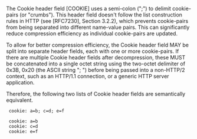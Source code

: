 The Cookie header field [COOKIE] uses a semi-colon (";") to delimit cookie-pairs (or "crumbs"). This header field doesn't follow the list construction rules in HTTP (see [RFC7230], Section 3.2.2), which prevents cookie-pairs from being separated into different name-value pairs. This can significantly reduce compression efficiency as individual cookie-pairs are updated.

To allow for better compression efficiency, the Cookie header field MAY be split into separate header fields, each with one or more cookie-pairs. If there are multiple Cookie header fields after decompression, these MUST be concatenated into a single octet string using the two-octet delimiter of 0x3B, 0x20 (the ASCII string "; ") before being passed into a non-HTTP/2 context, such as an HTTP/1.1 connection, or a generic HTTP server application.

Therefore, the following two lists of Cookie header fields are semantically equivalent.

	 cookie: a=b; c=d; e=f
	
	 cookie: a=b
	 cookie: c=d
	 cookie: e=f

